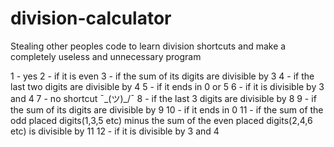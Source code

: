 # division-calculator
Stealing other peoples code to learn division shortcuts and make a completely useless and unnecessary program

1 - yes
2 - if it is even
3 - if the sum of its digits are divisible by 3
4 - if the last two digits are divisible by 4
5 - if it ends in 0 or 5
6 - if it is divisible by 3 and 4
7 - no shortcut ¯\_(ツ)_/¯
8 - if the last 3 digits are divisible by 8
9 - if the sum of its digits are divisible by 9
10 - if it ends in 0
11 - if the sum of the odd placed digits(1,3,5 etc) minus the sum of the even placed digits(2,4,6 etc) is divisible by 11
12 - if it is divisible by 3 and 4
